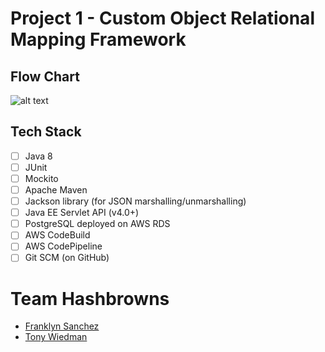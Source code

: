 # Project 1 - Custom Object Relational Mapping Framework


## Flow Chart
![alt text](https://tonewebdesign.com/frontend/flow-chart.png)

## Tech Stack
- [ ] Java 8
- [ ] JUnit
- [ ] Mockito
- [ ] Apache Maven
- [ ] Jackson library (for JSON marshalling/unmarshalling)
- [ ] Java EE Servlet API (v4.0+)
- [ ] PostgreSQL deployed on AWS RDS
- [ ] AWS CodeBuild
- [ ] AWS CodePipeline
- [ ] Git SCM (on GitHub)

# Team Hashbrowns
* [Franklyn Sanchez](https://github.com/fsanche3)
* [Tony Wiedman](https://github.com/tonywied17)